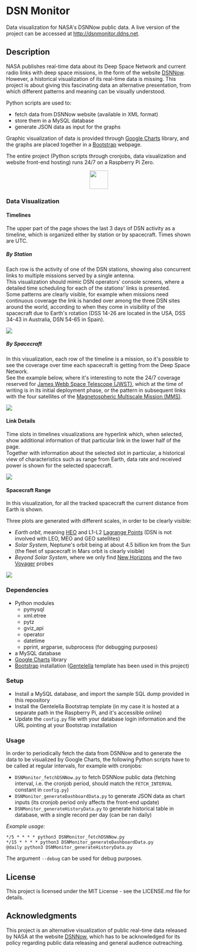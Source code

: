 # DSN Monitor

Data visualization for NASA's DSNNow public data.
A live version of the project can be accessed at http://dsnmonitor.ddns.net.

## Description

NASA publishes real-time data about its Deep Space Network and current radio links with deep space missions, in the form of the website [DSNNow](https://eyes.nasa.gov/dsn/dsn.html).
However, a historical visualization of its real-time data is missing. This project is about giving this fascinating data an alternative presentation, from which different patterns and meaning can be visually understood.  

Python scripts are used to:  
* fetch data from DSNNow website (available in XML format)  
* store them in a MySQL database  
* generate JSON data as input for the graphs  

Graphic visualization of data is provided through [Google Charts](https://developers.google.com/chart) library, and the graphs are placed together in a [Bootstrap](https://getbootstrap.com) webpage.  

The entire project (Python scripts through cronjobs, data visualization and website front-end hosting) runs 24/7 on a Raspberry Pi Zero.  

<center><img src="https://www.raspberrypi.com/app/uploads/2018/03/RPi-Logo-Reg-SCREEN.png" height="50"></center>

### Data Visualization

#### Timelines

The upper part of the page shows the last 3 days of DSN activity as a timeline, which is organized either by station or by spacecraft. Times shown are UTC.

##### By Station

Each row is the activity of one of the DSN stations, showing also concurrent links to multiple missions served by a single antenna.  
This visualization should mimic DSN operators' console screens, where a detailed time scheduling for each of the stations' links is presented.  
Some patterns are clearly visible, for example when missions need continuous coverage the link is handed over among the three DSN sites around the world, according to when they come in visibility of the spacecraft due to Earth's rotation (DSS 14-26 are located in the USA, DSS 34-43 in Australia, DSN 54-65 in Spain). 

![](https://i.imgur.com/fwqg8Pu.png)

##### By Spacecraft

In this visualization, each row of the timeline is a mission, so it's possible to see the coverage over time each spacecraft is getting from the Deep Space Network.  
See the example below, where it's interesting to note the 24/7 coverage reserved for [James Webb Space Telescope (JWST)](https://www.jwst.nasa.gov), which at the time of writing is in its initial deployment phase, or the pattern in subsequent links with the four satellites of the [Magnetospheric Multiscale Mission (MMS)](https://mms.gsfc.nasa.gov).  

![](https://i.imgur.com/sbUB9ZL.png)

#### Link Details

Time slots in timelines visualizations are hyperlink which, when selected, show additional information of that particular link in the lower half of the page.  
Together with information about the selected slot in particular, a historical view of characteristics such as range from Earth, data rate and received power is shown for the selected spacecraft.  

![](https://i.imgur.com/AjjJUGT.png)

#### Spacecraft Range  

In this visualization, for all the tracked spacecraft the current distance from Earth is shown.  

Three plots are generated with different scales, in order to be clearly visible:  
* *Earth orbit*, meaning [HEO](https://en.wikipedia.org/wiki/Highly_elliptical_orbit) and L1-L2 [Lagrange Points](https://en.wikipedia.org/wiki/Lagrange_point) (DSN is not involved with LEO, MEO and GEO satellites)  
* *Solar System*, Neptune's orbit being at about 4.5 billion km from the Sun (the fleet of spacecraft in Mars orbit is clearly visible)
* *Beyond Solar System*, where we only find [New Horizons](https://www.nasa.gov/mission_pages/newhorizons/main/index.html) and the two [Voyager](https://voyager.jpl.nasa.gov) probes  

![](https://i.imgur.com/5XhQxvS.png)

### Dependencies

* Python modules
	* pymysql
	* xml.etree
	* pytz
	* gviz_api
	* operator
	* datetime
	* pprint, argparse, subprocess (for debugging purposes)
* a MySQL database
* [Google Charts](https://developers.google.com/chart) library
* [Bootstrap](https://getbootstrap.com) installation ([Gentelella](https://github.com/ColorlibHQ/gentelella) template has been used in this project)

### Setup

* Install a MySQL database, and import the sample SQL dump provided in this repository
* Install the Gentelella Bootstrap template (in my case it is hosted at a separate path in the Raspberry Pi, and it's accessible online)
* Update the `config.py` file with your database login information and the URL pointing at your Bootstrap installation

### Usage

In order to periodically fetch the data from DSNNow and to generate the data to be visualized by Google Charts, the following Python scripts have to be called at regular intervals, for example with cronjobs:
* `DSNMonitor_fetchDSNNow.py` to fetch DSNNow public data (fetching interval, i.e. the cronjob period, should match the `FETCH_INTERVAL` constant in `config.py`)
* `DSNMonitor_generateDashboardData.py` to generate JSON data as chart inputs (its cronjob period only affects the front-end update)
* `DSNMonitor_generateHistoryData.py` to generate historical table in database, with a single record per day (can be ran daily)

*Example usage:*
```
*/5 * * * * python3 DSNMonitor_fetchDSNNow.py
*/15 * * * * python3 DSNMonitor_generateDashboardData.py
@daily python3 DSNMonitor_generateHistoryData.py
```
The argument `--debug` can be used for debug purposes.

## License

This project is licensed under the MIT License - see the LICENSE.md file for details.

## Acknowledgments

This project is an alternative visualization of public real-time data released by NASA at the website [DSNNow](https://eyes.nasa.gov/dsn/dsn.html), which has to be acknowledged for its policy regarding public data releasing and general audience outreaching.